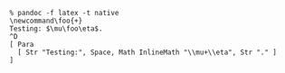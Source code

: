 ```
% pandoc -f latex -t native
\newcommand\foo{+}
Testing: $\mu\foo\eta$.
^D
[ Para
  [ Str "Testing:", Space, Math InlineMath "\\mu+\\eta", Str "." ]
]
```

<!-- It would be nice to handle this case, but I don't
know how:

```
% pandoc -f latex -t native
\newcommand{\vecx}{a + b}
$\hat\vecx$
^D
[Para [Math InlineMath "\\hat{a+b}"]]
```
-->

